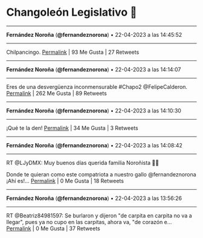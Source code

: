 # Changoleón Legislativo 🙈
*****
**Fernández Noroña** (**@fernandeznorona**) • 22-04-2023 a las 14:45:52
*****
Chilpancingo.
[Permalink](https://twitter.com/fernandeznorona/status/1649907398918930432) | 93 Me Gusta | 27 Retweets
*****
**Fernández Noroña** (**@fernandeznorona**) • 22-04-2023 a las 14:14:07
*****
Eres de una desvergüenza inconmensurable #Chapo2 @FelipeCalderon.
[Permalink](https://twitter.com/fernandeznorona/status/1649899411399659521) | 262 Me Gusta | 89 Retweets
*****
**Fernández Noroña** (**@fernandeznorona**) • 22-04-2023 a las 14:10:30
*****
¡Qué te la den!
[Permalink](https://twitter.com/fernandeznorona/status/1649898497171402752) | 34 Me Gusta | 3 Retweets
*****
**Fernández Noroña** (**@fernandeznorona**) • 22-04-2023 a las 14:08:42
*****
RT @LJyDMX: Muy buenos días querida familia Noroñista 🔆🤗


Donde te quieran como este compatriota a nuestro gallo @fernandeznorona ¡Ahí es!…
[Permalink](https://twitter.com/fernandeznorona/status/1649898047302950912) | 0 Me Gusta | 18 Retweets
*****
**Fernández Noroña** (**@fernandeznorona**) • 22-04-2023 a las 13:56:26
*****
RT @Beatriz84981597: Se burlaron y dijeron "de carpita en carpita no va a llegar", pues ya no cupo en las carpitas, ahora va, "de corazón e…
[Permalink](https://twitter.com/fernandeznorona/status/1649894958328078336) | 0 Me Gusta | 37 Retweets
